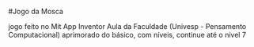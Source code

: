 #Jogo da Mosca

  jogo feito no Mit App Inventor
  Aula da Faculdade (Univesp - Pensamento Computacional)
  aprimorado do básico, com níveis, continue até o nivel 7
